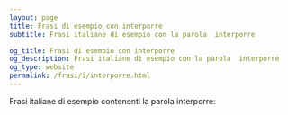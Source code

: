 ```yaml
---
layout: page
title: Frasi di esempio con interporre 
subtitle: Frasi italiane di esempio con la parola  interporre

og_title: Frasi di esempio con interporre 
og_description: Frasi italiane di esempio con la parola  interporre
og_type: website
permalink: /frasi/i/interporre.html
---
```


Frasi italiane di esempio contenenti la parola interporre:


